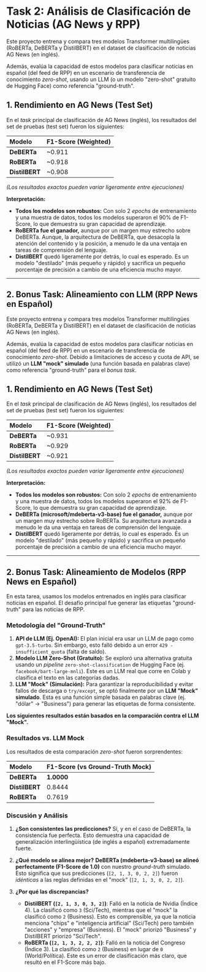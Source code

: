# Task 2: Análisis de Clasificación de Noticias (AG News y RPP)

Este proyecto entrena y compara tres modelos Transformer multilingües (RoBERTa, DeBERTa y DistilBERT) en el dataset de clasificación de noticias AG News (en inglés).

Además, evalúa la capacidad de estos modelos para clasificar noticias en español (del feed de RPP) en un escenario de transferencia de conocimiento *zero-shot*, usando un LLM (o un modelo "zero-shot" gratuito de Hugging Face) como referencia "ground-truth".

## 1. Rendimiento en AG News (Test Set)



En el *task* principal de clasificación de AG News (inglés), los resultados del set de pruebas (test set) fueron los siguientes:

| Modelo | F1-Score (Weighted) |
| :--- | :--- |
| **DeBERTa** | ~0.911 |
| **RoBERTa** | ~0.918 |
| **DistilBERT** | ~0.908 |

*(Los resultados exactos pueden variar ligeramente entre ejecuciones)*

**Interpretación:**
* **Todos los modelos son robustos:** Con solo 2 *epochs* de entrenamiento y una muestra de datos, todos los modelos superaron el 90% de F1-Score, lo que demuestra su gran capacidad de aprendizaje.
* **RoBERTa fue el ganador,** aunque por un margen muy estrecho sobre DeBERTa. Aunque, la arquitectura de DeBERTa, que desacopla la atención del contenido y la posición, a menudo le da una ventaja en tareas de comprensión del lenguaje.
* **DistilBERT** quedó ligeramente por detrás, lo cual es esperado. Es un modelo "destilado" (más pequeño y rápido) y sacrifica un pequeño porcentaje de precisión a cambio de una eficiencia mucho mayor.

---

## 2. Bonus Task: Alineamiento con LLM (RPP News en Español)

Este proyecto entrena y compara tres modelos Transformer multilingües (RoBERTa, DeBERTa y DistilBERT) en el dataset de clasificación de noticias AG News (en inglés).

Además, evalúa la capacidad de estos modelos para clasificar noticias en español (del feed de RPP) en un escenario de transferencia de conocimiento *zero-shot*. Debido a limitaciones de acceso y cuota de API, se utilizó un **LLM "mock" simulado** (una función basada en palabras clave) como referencia "ground-truth" para el *bonus task*.

## 1. Rendimiento en AG News (Test Set)



En el *task* principal de clasificación de AG News (inglés), los resultados del set de pruebas (test set) fueron los siguientes:

| Modelo | F1-Score (Weighted) |
| :--- | :--- |
| **DeBERTa** | ~0.931 |
| **RoBERTa** | ~0.929 |
| **DistilBERT** | ~0.921 |

*(Los resultados exactos pueden variar ligeramente entre ejecuciones)*

**Interpretación:**
* **Todos los modelos son robustos:** Con solo 2 *epochs* de entrenamiento y una muestra de datos, todos los modelos superaron el 92% de F1-Score, lo que demuestra su gran capacidad de aprendizaje.
* **DeBERTa (microsoft/mdeberta-v3-base) fue el ganador,** aunque por un margen muy estrecho sobre RoBERTa. Su arquitectura avanzada a menudo le da una ventaja en tareas de comprensión del lenguaje.
* **DistilBERT** quedó ligeramente por detrás, lo cual es esperado. Es un modelo "destilado" (más pequeño y rápido) y sacrifica un pequeño porcentaje de precisión a cambio de una eficiencia mucho mayor.

---
## 2. Bonus Task: Alineamiento de Modelos (RPP News en Español)

En esta tarea, usamos los modelos entrenados en inglés para clasificar noticias en español. El desafío principal fue generar las etiquetas "ground-truth" para las noticias de RPP.

### Metodología del "Ground-Truth"

1.  **API de LLM (Ej. OpenAI):** El plan inicial era usar un LLM de pago como `gpt-3.5-turbo`. Sin embargo, esto falló debido a un error `429 - insufficient_quota` (falta de saldo).
2.  **Modelo LLM Zero-Shot (Gratuito):** Se exploró una alternativa gratuita usando un *pipeline* `zero-shot-classification` de Hugging Face (ej. `facebook/bart-large-mnli`). Este es un LLM real que corre en Colab y clasifica el texto en las categorías dadas.
3.  **LLM "Mock" (Simulación):** Para garantizar la reproducibilidad y evitar fallos de descarga o `try/except`, se optó finalmente por un **LLM "Mock" simulado**. Esta es una función simple basada en palabras clave (ej. "dólar" -> "Business") para generar las etiquetas de forma consistente.

**Los siguientes resultados están basados en la comparación contra el LLM "Mock".**

### Resultados vs. LLM Mock



Los resultados de esta comparación *zero-shot* fueron sorprendentes:

| Modelo | F1-Score (vs Ground-Truth Mock) |
| :--- | :--- |
| **DeBERTa** | **1.0000** |
| **DistilBERT** | 0.8444 |
| **RoBERTa** | 0.7619 |

### Discusión y Análisis

1.  **¿Son consistentes las predicciones?**
    Sí, y en el caso de DeBERTa, la consistencia fue perfecta. Esto demuestra una capacidad de generalización interlingüística (de inglés a español) extremadamente fuerte.

2.  **¿Qué modelo se alinea mejor?**
    **DeBERTa (mdeberta-v3-base) se alineó perfectamente (F1-Score de 1.0)** con nuestro *ground-truth* simulado. Esto significa que sus predicciones (`[2, 1, 3, 0, 2, 2]`) fueron *idénticas* a las reglas definidas en el "mock" (`[2, 1, 3, 0, 2, 2]`).

3.  **¿Por qué las discrepancias?**
    * **DistilBERT (`[2, 1, 3, 0, 3, 2]`)**: Falló en la noticia de Nvidia (Índice 4). La clasificó como `3` (Sci/Tech), mientras que el "mock" la clasificó como `2` (Business). Esto es comprensible, ya que la noticia menciona "chips" e "inteligencia artificial" (Sci/Tech) pero también "acciones" y "empresa" (Business). El "mock" priorizó "Business" y DistilBERT priorizó "Sci/Tech".
    * **RoBERTa (`[2, 1, 3, 2, 2, 2]`)**: Falló en la noticia del Congreso (Índice 3). La clasificó como `2` (Business) en lugar de `0` (World/Política). Este es un error de clasificación más claro, que resultó en el F1-Score más bajo.
